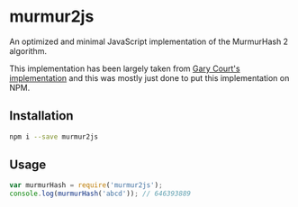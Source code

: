 # murmur2js

An optimized and minimal JavaScript implementation of the MurmurHash 2 algorithm.

This implementation has been largely taken from [Gary Court's implementation](https://github.com/garycourt/murmurhash-js)
and this was mostly just done to put this implementation on NPM.

## Installation

```bash
npm i --save murmur2js
```

## Usage

```js
var murmurHash = require('murmur2js');
console.log(murmurHash('abcd')); // 646393889
```
